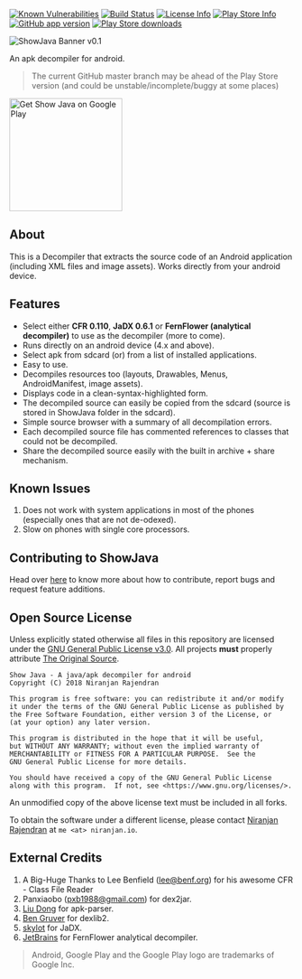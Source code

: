 [![Known Vulnerabilities](https://snyk.io/test/github/niranjan94/show-java/badge.svg?style=flat-square)](https://snyk.io/test/github/niranjan94/show-java)
  [![Build Status](https://img.shields.io/travis/niranjan94/show-java.svg?style=flat-square)](https://travis-ci.org/niranjan94/show-java) [![License Info](https://img.shields.io/badge/license-GNU_AGPLv3-blue.svg?style=flat-square)](https://github.com/niranjan94/show-java) [![Play Store Info](https://img.shields.io/badge/Play_Store-v2.1.0-36B0C1.svg?style=flat-square)](https://play.google.com/store/apps/details?id=com.njlabs.showjava) [![GitHub app version](https://img.shields.io/badge/GitHub-v2.1.0-yellow.svg?style=flat-square)](https://github.com/niranjan94/show-java) [![Play Store downloads](https://img.shields.io/badge/downloads-260k%20total-E04253.svg?style=flat-square)](https://play.google.com/store/apps/details?id=com.njlabs.showjava)


![ShowJava Banner v0.1](https://res.cloudinary.com/niranjan94/image/upload/v1518341743/banner_lihb7z.png)

An apk decompiler for android.

> The current GitHub master branch may be ahead of the Play Store version (and could be unstable/incomplete/buggy at some places)

[<img src="https://play.google.com/intl/en_us/badges/images/apps/en-play-badge-border.png" width="200" alt="Get Show Java on Google Play" />](https://play.google.com/store/apps/details?id=com.njlabs.showjava "Get Show Java on Google Play")
## About
This is a Decompiler that extracts the source code of an Android application (including XML files and image assets). Works directly from your android device.

## Features

- Select either **CFR 0.110**, **JaDX 0.6.1** or **FernFlower (analytical decompiler)** to use as the decompiler (more to come).
- Runs directly on an android device (4.x and above).
- Select apk from sdcard (or) from a list of installed applications.
- Easy to use.
- Decompiles resources too (layouts, Drawables, Menus, AndroidManifest, image assets).
- Displays code in a clean-syntax-highlighted form.
- The decompiled source can easily be copied from the sdcard (source is stored in ShowJava folder in the sdcard).
- Simple source browser with a summary of all decompilation errors.
- Each decompiled source file has commented references to classes that could not be decompiled.
- Share the decompiled source easily with the built in archive + share mechanism.

## Known Issues
1. Does not work with system applications in most of the phones (especially ones that are not de-odexed).
2. Slow on phones with single core processors.

## Contributing to ShowJava

Head over [here](https://github.com/niranjan94/show-java/blob/master/CONTRIBUTING.md) to know more about how to contribute, report bugs and request feature additions.

## Open Source License

Unless explicitly stated otherwise all files in this repository are licensed under the [GNU General Public License v3.0](https://www.gnu.org/licenses/gpl-3.0-standalone.html). All projects **must** properly attribute [The Original Source](https://github.com/niranjan94/show-java). 
    
    Show Java - A java/apk decompiler for android
    Copyright (C) 2018 Niranjan Rajendran

    This program is free software: you can redistribute it and/or modify
    it under the terms of the GNU General Public License as published by
    the Free Software Foundation, either version 3 of the License, or
    (at your option) any later version.

    This program is distributed in the hope that it will be useful,
    but WITHOUT ANY WARRANTY; without even the implied warranty of
    MERCHANTABILITY or FITNESS FOR A PARTICULAR PURPOSE.  See the
    GNU General Public License for more details.

    You should have received a copy of the GNU General Public License
    along with this program.  If not, see <https://www.gnu.org/licenses/>.

An unmodified copy of the above license text must be included in all forks.

To obtain the software under a different license, please contact [Niranjan Rajendran](https://niranjan.io) at `me <at> niranjan.io`.

## External Credits

1. A Big-Huge Thanks to Lee Benfield ([lee@benf.org](mailto:lee@benf.org)) for his awesome CFR - Class File Reader
2. Panxiaobo ([pxb1988@gmail.com](mailto:pxb1988@gmail.com)) for dex2jar.
3. [Liu Dong](https://github.com/xiaxiaocao) for apk-parser.
4. [Ben Gruver](https://github.com/JesusFreke/) for dexlib2.
5. [skylot](https://github.com/skylot) for JaDX.
6. [JetBrains](https://github.com/JetBrains) for FernFlower analytical decompiler.

> Android, Google Play and the Google Play logo are trademarks of Google Inc.
